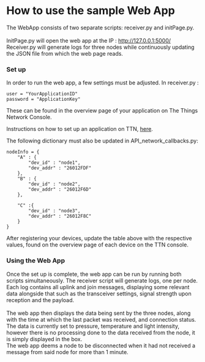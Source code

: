 # How to use the sample Web App

The WebApp consists of two separate scripts: receiver.py and initPage.py.  
 </br> 
InitPage.py will open the web app at the IP : http://127.0.0.1:5000/  
Receiver.py will generate logs for three nodes while continuously updating the JSON file from which the web page reads.

### Set up
In order to run the web app, a few settings must be adjusted. 
In receiver.py : 

```
user = "YourApplicationID"
password = "ApplicationKey"
```

These can be found in the overview page of your application on The Things Network Console.
 
Instructions on how to set up an application on TTN, [here](https://github.com/alexander3605/SenseFrame/wiki/3.---How-To-Use-The-Framework#the-gateway-and-application).

The following dictionary must also be updated in API_network_callbacks.py:

```
nodeInfo = {       
    "A" : {
        "dev_id" : "node1",
        "dev_addr" : "26012FDF"
    },
    "B" : {
        "dev_id" : "node2",
        "dev_addr" : "26012F6D"
    },

    "C" :{        
        "dev_id" : "node3",
        "dev_addr" : "26012F8C"
    }
}
```
After registering your devices, update the table above with the respective values, found on the overview page of each device on the TTN console.

### Using the Web App
Once the set up is complete, the web app can be run by running both scripts simultaneously. The receiver script will generate logs, one per node. Each log contains all uplink and join messages, displaying some relevant data alongside that such as the transceiver settings, signal strength upon reception and the payload.  
</br>
The web app then displays the data being sent by the three nodes, along with the time at which the last packet was received, and connection status. The data is currently set to pressure, temperature and light intensity, however there is no processing done to the data received from the node, it is simply displayed in the box.  
The web app deems a node to be disconnected when it had not received a message from said node for more than 1 minute.
